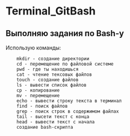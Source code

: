 # Terminal_GitBash

## Выполняю задания по Bash-у  
Использую команды:  
  
		mkdir - создание директории  
		cd - перемещение по файловой системе  
		pwd - где ты находишься  
		cat - чтение тексовых файлов  
		touch - создание файлов  
		ls - вывести список файлов  
		cp - копирование  
		mv - перемещение  
		echo - вывести строку текста в терминал  
		find - поиск файлов  
		grep - поиск строк в содержимом файлах  
		tail - высети текст с конца  
		head - вывести текст с начала  
		создание bash-скрипта  
